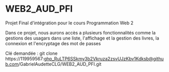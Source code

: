 # WEB2_AUD_PFI

Projet Final d'intégration pour le cours Programmation Web 2

Dans ce projet, nous aurons accès a plusieurs fonctionnalités comme la gestions des usagars dans une liste, l'affichage et la gestion des livres, la connexion et l'encryptage des mot de passes

Clé demandée : git clone https://119959567: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@github.com/GabrielAudetteCLG/WEB2_AUD_PFI.git
